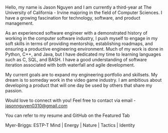 Hello, my name is Jason Nguyen and I am currently a third-year at The University of California - Irvine majoring in the field of Computer Sciences. I have a growing fascination for technology, software, and product management.

As an experienced software engineer with a demonstrated history of working in the computer software industry, I push myself to engage in my soft skills in terms of providing mentorship, establishing roadmaps, and ensuring a productive engineering environment. Much of my work is done in Python, C++, and Java, but I have dedicated my time to learning languages such as C, SQL, and BASH. I have a good understanding of software iteration associated with both waterfall and agile development.

My current goals are to expand my engineering portfolio and skillsets. My dream is to someday work in the video game industry. I am ambitious about developing a product that will one day be used by others that share my passion.

Would love to connect with you! Feel free to contact via email -
jasonnguyen0310@gmail.com

You can refer to my resume and GitHub on the Featured Tab

Myer-Briggs: ESTP-T
Mind | Energy | Nature | Tactics | Identity

<!---
jasonnguyen0310/jasonnguyen0310 is a ✨ special ✨ repository because its `README.md` (this file) appears on your GitHub profile.
You can click the Preview link to take a look at your changes.
--->
